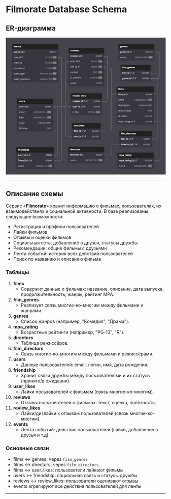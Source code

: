 # Filmorate Database Schema

## ER-диаграмма

![ER-диаграмма базы данных](src/main/resources/er-diagram.png)

---

## Описание схемы

Сервис «**Filmorate**» хранит информацию о фильмах, пользователях, их взаимодействиях и социальной активности. В
базе реализованы следующие возможности:

- Регистрация и профили пользователей
- Лайки фильмов
- Отзывы и оценки фильмов
- Социальная сеть: добавление в друзья, статусы дружбы
- Рекомендации: общие фильмы с друзьями
- Лента событий: история всех действий пользователей
- Поиск по названию и описанию фильма

### Таблицы

1. **films**
    - Содержит данные о фильмах: название, описание, дата выпуска, продолжительность, жанры, рейтинг MPA.
2. **film_genres**
    - Реализует связь многие-ко-многим между фильмами и жанрами.
3. **genres**
    - Список жанров (например, "Комедия", "Драма").
4. **mpa_rating**
    - Возрастные рейтинги (например, "PG-13", "R").
5. **directors**
   - Таблица режиссёров.
6. **film_directors**
   - Связь многие-ко-многим между фильмами и режиссёрами.
7. **users**
    - Данные пользователей: email, логин, имя, дата рождения.
8. **friendship**
    - Хранит связи дружбы между пользователями и их статусы (принято/в ожидании).
9. **user_likes**
    - Лайки пользователей к фильмам (связь многие-ко-многим).
10. **reviews**
    - Отзывы пользователей о фильмах: текст, оценка, полезность.
11. **review_likes**
    - Лайки/дизлайки к отзывам пользователей (связь многие-ко-многим).
12. **events**
    - Лента событий: действия пользователей (лайки, добавление в друзья и т.д).

### Основные связи

- films ↔ genres: через `film_genres`
- films ↔ directors: через `film_directors`
- films ↔ user_likes: пользователи лайкают фильмы
- users ↔ friendship: социальная связь и статусы дружбы
- reviews ↔ review_likes: пользователи оценивают отзывы
- events агрегируют все действия пользователей для ленты

---